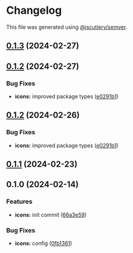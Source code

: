 # Changelog

This file was generated using [@jscutlery/semver](https://github.com/jscutlery/semver).

## [0.1.3](https://github.com/rhinobase/raftyui/compare/icons-0.1.2...icons-0.1.3) (2024-02-27)

## [0.1.2](https://github.com/rhinobase/raftyui/compare/icons-0.1.1...icons-0.1.2) (2024-02-27)


### Bug Fixes

* **icons:** improved package types ([e0291b1](https://github.com/rhinobase/raftyui/commit/e0291b13b0bcf120d5a6c7e78895e5d8886d5921))

## [0.1.2](https://github.com/rhinobase/raftyui/compare/icons-0.1.1...icons-0.1.2) (2024-02-26)


### Bug Fixes

* **icons:** improved package types ([e0291b1](https://github.com/rhinobase/raftyui/commit/e0291b13b0bcf120d5a6c7e78895e5d8886d5921))

## [0.1.1](https://github.com/rhinobase/raftyui/compare/icons-0.1.0...icons-0.1.1) (2024-02-23)

## 0.1.0 (2024-02-14)

### Features

- **icons:** init commit ([66a3e59](https://github.com/rhinobase/raftyui/commit/66a3e593105dd0e93efedefd8c1bbc98bd7ef96f))

### Bug Fixes

- **icons:** config ([0fb1361](https://github.com/rhinobase/raftyui/commit/0fb1361cd39fecf59566ae8ce3181e72fdc66c89))
